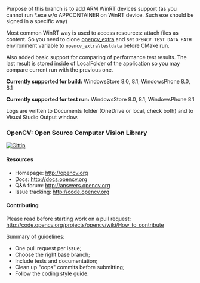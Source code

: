 Purpose of this branch is to add ARM WinRT devices support (as you cannot run *.exe w/o APPCONTAINER on WinRT device. Such exe should be signed in a specific way)

Most common WinRT way is used to access resources: attach files as content. So you need to clone [opencv_extra](https://github.com/Itseez/opencv_extra) and set `OPENCV_TEST_DATA_PATH` environment variable to `opencv_extra\testdata` before CMake run.

Also added basic support for comparing of performance test results. The last result is stored inside of LocalFolder of the application so you may compare current run with the previous one.

**Currently supported for build:** WindowsStore 8.0, 8.1; WindowsPhone 8.0, 8.1

**Currently supported for test run:** WindowsStore 8.0, 8.1; WindowsPhone 8.1

Logs are written to Documents folder (OneDrive or local, check both) and to Visual Studio Output window.


### OpenCV: Open Source Computer Vision Library

[![Gittip](http://img.shields.io/gittip/OpenCV.png)](https://www.gittip.com/OpenCV/)

#### Resources

* Homepage: <http://opencv.org>
* Docs: <http://docs.opencv.org>
* Q&A forum: <http://answers.opencv.org>
* Issue tracking: <http://code.opencv.org>

#### Contributing

Please read before starting work on a pull request: <http://code.opencv.org/projects/opencv/wiki/How_to_contribute>

Summary of guidelines:

* One pull request per issue;
* Choose the right base branch;
* Include tests and documentation;
* Clean up "oops" commits before submitting;
* Follow the coding style guide.
